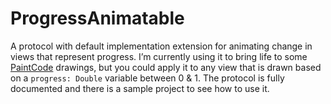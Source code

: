 # ProgressAnimatable
A protocol with default implementation extension for animating change in views that represent progress. I’m currently using it to bring life to some [PaintCode](http://www.paintcodeapp.com) drawings, but you could apply it to any view that is drawn based on a `progress: Double` variable between 0 & 1. The protocol is fully documented and there is a sample project to see how to use it.
